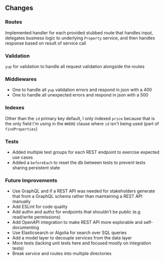 ## Changes

### Routes
Implemented handler for each provided stubbed route that handles input, delegates
business logic to underlying `Property` service, and then handles response based on
result of service call

### Validation
`yup` for validation to handle all request validation alongside the routes

### Middlewares
* One to handle all `yup` validation errors and respond in json with a 400
* One to handle all unexpected errors and respond in json with a 500

### Indexes
Other than the `id` primary key default, I only indexed `price` because that is the only
field I'm using in the `WHERE` clause where `id` isn't being used (part of `findProperties`)

### Tests
* Added multiple test groups for each REST endpoint to exercise expected use cases
* Added a `beforeEach` to reset the db between tests to prevent tests sharing persistent state

### Future Improvements
* Use GraphQL and if a REST API was needed for stakeholders generate that from a GraphQL schema rather than
maintaining a REST API manually
* Add ESLint for code quality
* Add authn and authz for endpoints that shouldn't be public (e.g read/write permissions) 
* Add OpenAPI integration to make REST API more explorable and self-documenting
* Use Elasticsearch or Algolia for search over SQL queries
* Add a model layer to decouple services from the data layer
* More tests (lacking unit tests here and focused mostly on integration tests)
* Break service and routes into multiple directories
